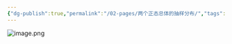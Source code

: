```yaml
---
{"dg-publish":true,"permalink":"/02-pages/两个正态总体的抽样分布/","tags":["personal/blog","概率论","概念"]}
---
```


![image.png](https://yelanyanyu-img-bed.oss-cn-hangzhou.aliyuncs.com/img/blog/2024/06/20240621155255.png)
